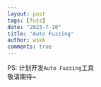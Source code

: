 ```yaml
---
layout: post
tags: [fuzz]
date: "2023-7-10"
title: "Auto Fuzzing"
author: wsxk
comments: true
---
```


PS: 计划开发`Auto Fuzzing`工具<br>
敬请期待~<br>
